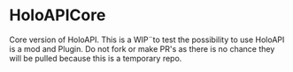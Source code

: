 HoloAPICore
===========

Core version of HoloAPI. This is a WIP¨to test the possibility to use HoloAPI is a mod and Plugin.
Do not fork or make PR's as there is no chance they will be pulled because this is a temporary repo.
